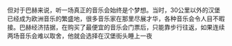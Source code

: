 
但对于巴赫来说，听一场真正的音乐会始终是个梦想。当时，30公里以外的汉堡已经成为欧洲音乐的繁盛地，很多音乐家在那里尽展才华，各种音乐会令人目不暇接。巴赫经济拮据，在购买了最便宜的音乐会门票后，只能靠步行往返，如果连续两场音乐会难以取舍，他就会选择在汉堡街头睡上一夜


